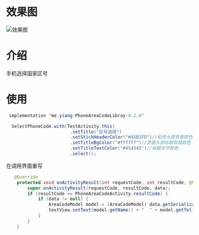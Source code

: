 # 效果图
![效果图](https://github.com/Wang-YiYang/PhoneAreaCode/blob/master/Screenshots/GIF.gif)

# 介绍

手机选择国家区号

# 使用

```java
 implementation 'me.yiang:PhoneAreaCodeLibray:0.2.0'

 ```

```java
  SelectPhoneCode.with(TestActivity.this)
                        .setTitle("区号选择")
                        .setStickHeaderColor("#41B1FD")//粘性头部背景颜色
                        .setTitleBgColor("#ffffff")//界面头部标题背景颜色
                        .setTitleTextColor("#454545")//标题文字颜色
                        .select();
```

在调用界面重写

```java
   @Override
    protected void onActivityResult(int requestCode, int resultCode, @Nullable Intent data) {
        super.onActivityResult(requestCode, resultCode, data);
        if (resultCode == PhoneAreaCodeActivity.resultCode) {
            if (data != null) {
                AreaCodeModel model = (AreaCodeModel) data.getSerializableExtra(PhoneAreaCodeActivity.DATAKEY);
                textView.setText(model.getName() + "  " + model.getTel());
            }
        }
    }
```


